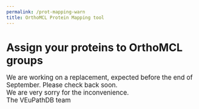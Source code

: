 ```yaml
---
permalink: /prot-mapping-warn
title: OrthoMCL Protein Mapping tool
---
```


<h1>Assign your proteins to OrthoMCL groups</h1>

<div class="static-content">

<p style="font-size:120%">
We are working on a replacement, expected before the end of September. Please check back soon.
<br>
We are very sorry for the inconvenience.
<br>
The VEuPathDB team
</p>
</div>

